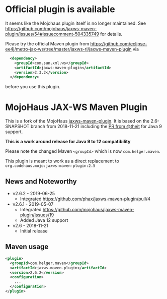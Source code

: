 # Official plugin is available

It seems like the Mojohaus plugin itself is no longer maintained.
See https://github.com/mojohaus/jaxws-maven-plugin/issues/54#issuecomment-504335749 for details.

Please try the official Maven plugin from https://github.com/eclipse-ee4j/metro-jax-ws/tree/master/jaxws-ri/jaxws-maven-plugin via
```xml
  <dependency>
    <groupId>com.sun.xml.ws</groupId>
    <artifactId>jaxws-maven-plugin</artifactId>
    <version>2.3.2</version>
  </dependency> 
```
before you use this plugin.

# MojoHaus JAX-WS Maven Plugin

This is a fork of the MojoHaus [jaxws-maven-plugin](http://www.mojohaus.org/jaxws-maven-plugin/).
It is based on the 2.6-SNAPSHOT branch from 2018-11-21 including the [PR from @theit](https://github.com/mojohaus/jaxws-maven-plugin/pull/71) for Java 9 support.

**This is a work around release for Java 9 to 12 compatibility**

Please note the changed Maven `<groupId>` which is now `com.helger.maven`.

This plugin is meant to work as a direct replacement to `org.codehaus.mojo:jaxws-maven-plugin:2.5`

## News and Noteworthy

* v2.6.2 - 2019-06-25
    * Integrated https://github.com/phax/jaxws-maven-plugin/pull/4
* v2.6.1 - 2019-05-07
    * Integrated https://github.com/mojohaus/jaxws-maven-plugin/issues/19
    * Added Java 12 support
* v2.6 - 2018-11-21
    * Initial release 

## Maven usage

```xml
<plugin>
  <groupId>com.helger.maven</groupId>
  <artifactId>jaxws-maven-plugin</artifactId>
  <version>2.6.2</version>
  <configuration>
    ...
  </configuration>
</plugin>
```
